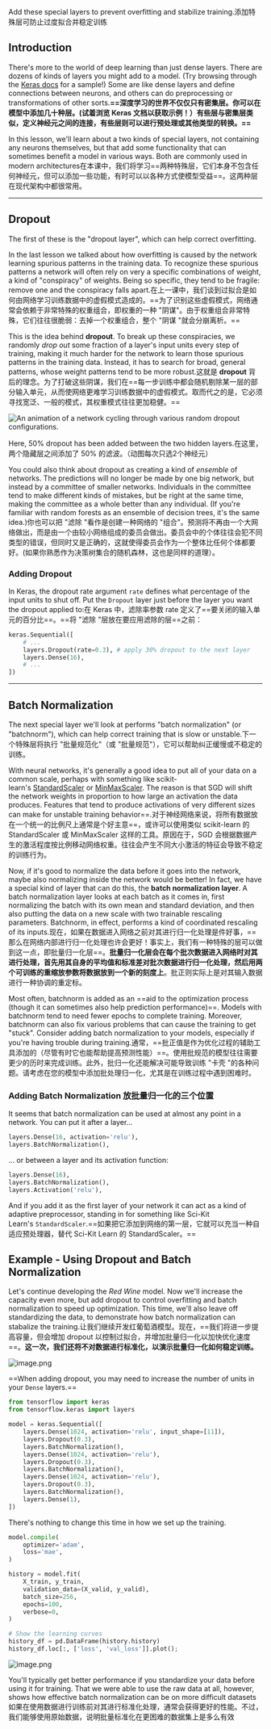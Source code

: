 
Add these special layers to prevent overfitting and stabilize training.添加特殊层可防止过度拟合并稳定训练

## Introduction

There's more to the world of deep learning than just dense layers. There are dozens of kinds of layers you might add to a model. (Try browsing through the [Keras docs](https://www.tensorflow.org/api_docs/python/tf/keras/layers/) for a sample!) Some are like dense layers and define connections between neurons, and others can do preprocessing or transformations of other sorts.**==深度学习的世界不仅仅只有密集层。你可以在模型中添加几十种层。(试着浏览 Keras 文档以获取示例！）有些层与密集层类似，定义神经元之间的连接，有些层则可以进行预处理或其他类型的转换。==**

In this lesson, we'll learn about a two kinds of special layers, not containing any neurons themselves, but that add some functionality that can sometimes benefit a model in various ways. Both are commonly used in modern architectures在本课中，我们将学习==两种特殊层，它们本身不包含任何神经元，但可以添加一些功能，有时可以以各种方式使模型受益==。这两种层在现代架构中都很常用。

---
## Dropout

The first of these is the "dropout layer", which can help correct overfitting.

In the last lesson we talked about how overfitting is caused by the network learning spurious patterns in the training data. To recognize these spurious patterns a network will often rely on very a specific combinations of weight, a kind of "conspiracy" of weights. Being so specific, they tend to be fragile: remove one and the conspiracy falls apart.在上一课中，我们谈到过拟合是如何由网络学习训练数据中的虚假模式造成的。==为了识别这些虚假模式，网络通常会依赖于非常特殊的权重组合，即权重的一种 "阴谋"。由于权重组合非常特殊，它们往往很脆弱：去掉一个权重组合，整个 "阴谋 "就会分崩离析。==

This is the idea behind **dropout**. To break up these conspiracies, we randomly _drop out_ some fraction of a layer's input units every step of training, making it much harder for the network to learn those spurious patterns in the training data. Instead, it has to search for broad, general patterns, whose weight patterns tend to be more robust.这就是 **dropout** 背后的理念。为了打破这些阴谋，我们在==每一步训练中都会随机剔除某一层的部分输入单元，从而使网络更难学习训练数据中的虚假模式。取而代之的是，它必须寻找宽泛、一般的模式，其权重模式往往更加稳健。==

![An animation of a network cycling through various random dropout configurations.](https://storage.googleapis.com/kaggle-media/learn/images/a86utxY.gif)

Here, 50% dropout has been added between the two hidden layers.在这里，两个隐藏层之间添加了 50% 的滤波。（动图每次只选2个神经元）

You could also think about dropout as creating a kind of _ensemble_ of networks. The predictions will no longer be made by one big network, but instead by a committee of smaller networks. Individuals in the committee tend to make different kinds of mistakes, but be right at the same time, making the committee as a whole better than any individual. (If you're familiar with random forests as an ensemble of decision trees, it's the same idea.)你也可以把 "滤除 "看作是创建一种网络的 "组合"。预测将不再由一个大网络做出，而是由一个由较小网络组成的委员会做出。委员会中的个体往往会犯不同类型的错误，但同时又是正确的，这就使得委员会作为一个整体比任何个体都要好。(如果你熟悉作为决策树集合的随机森林，这也是同样的道理）。

### Adding Dropout

In Keras, the dropout rate argument `rate` defines what percentage of the input units to shut off. Put the `Dropout` layer just before the layer you want the dropout applied to:在 Keras 中，滤除率参数 rate 定义了==要关闭的输入单元的百分比==。==将 "滤除 "层放在要应用滤除的层==之前：

``` python
keras.Sequential([
    # ...
    layers.Dropout(rate=0.3), # apply 30% dropout to the next layer
    layers.Dense(16),
    # ...
])
```

---
## Batch Normalization

The next special layer we'll look at performs "batch normalization" (or "batchnorm"), which can help correct training that is slow or unstable.下一个特殊层将执行 "批量规范化"（或 "批量规范"），它可以帮助纠正缓慢或不稳定的训练。

With neural networks, it's generally a good idea to put all of your data on a common scale, perhaps with something like scikit-learn's [StandardScaler](https://scikit-learn.org/stable/modules/generated/sklearn.preprocessing.StandardScaler.html) or [MinMaxScaler](https://scikit-learn.org/stable/modules/generated/sklearn.preprocessing.MinMaxScaler.html). The reason is that SGD will shift the network weights in proportion to how large an activation the data produces. Features that tend to produce activations of very different sizes can make for unstable training behavior==.对于神经网络来说，将所有数据放在一个统一的比例尺上通常是个好主意==，或许可以使用类似 scikit-learn 的 StandardScaler 或 MinMaxScaler 这样的工具。原因在于，SGD 会根据数据产生的激活程度按比例移动网络权重。往往会产生不同大小激活的特征会导致不稳定的训练行为。

Now, if it's good to normalize the data before it goes into the network, maybe also normalizing inside the network would be better! In fact, we have a special kind of layer that can do this, the **batch normalization layer**. A batch normalization layer looks at each batch as it comes in, first normalizing the batch with its own mean and standard deviation, and then also putting the data on a new scale with two trainable rescaling parameters. Batchnorm, in effect, performs a kind of coordinated rescaling of its inputs.现在，如果在数据进入网络之前对其进行归一化处理是件好事，==那么在网络内部进行归一化处理也许会更好！事实上，我们有一种特殊的层可以做到这一点，即批量归一化层==。**批量归一化层会在每个批次数据进入网络时对其进行处理，首先用其自身的平均值和标准差对批次数据进行归一化处理，然后用两个可训练的重缩放参数将数据放到一个新的刻度上**。批正则实际上是对其输入数据进行一种协调的重定标。

Most often, batchnorm is added as an ==aid to the optimization process (though it can sometimes also help prediction performance)==. Models with batchnorm tend to need fewer epochs to complete training. Moreover, batchnorm can also fix various problems that can cause the training to get "stuck". Consider adding batch normalization to your models, especially if you're having trouble during training.通常，==批正值是作为优化过程的辅助工具添加的（尽管有时它也能帮助提高预测性能）==。使用批规范的模型往往需要更少的历时来完成训练。此外，批归一化还能解决可能导致训练 "卡壳 "的各种问题。请考虑在您的模型中添加批处理归一化，尤其是在训练过程中遇到困难时。

### Adding Batch Normalization 放批量归一化的三个位置

It seems that batch normalization can be used at almost any point in a network. You can put it after a layer...

```python
layers.Dense(16, activation='relu'),
layers.BatchNormalization(),
```

... or between a layer and its activation function:

```python
layers.Dense(16),
layers.BatchNormalization(),
layers.Activation('relu'),
```

And if you add it as the first layer of your network it can act as a kind of adaptive preprocessor, standing in for something like Sci-Kit Learn's `StandardScaler`.==如果把它添加到网络的第一层，它就可以充当一种自适应预处理器，替代 Sci-Kit Learn 的 StandardScaler。==


## Example - Using Dropout and Batch Normalization

Let's continue developing the _Red Wine_ model. Now we'll increase the capacity even more, but add dropout to control overfitting and batch normalization to speed up optimization. This time, we'll also leave off standardizing the data, to demonstrate how batch normalization can stabalize the training.让我们继续开发红葡萄酒模型。现在，==我们将进一步提高容量，但会增加 dropout 以控制过拟合，并增加批量归一化以加快优化速度==。**这一次，我们还将不对数据进行标准化，以演示批量归一化如何稳定训练。**

![image.png](https://peiyihan-1324725457.cos.ap-beijing.myqcloud.com/Obsidian/202403141937423.png?imageSlim)

==When adding dropout, you may need to increase the number of units in your `Dense` layers.==

```python
from tensorflow import keras
from tensorflow.keras import layers

model = keras.Sequential([
    layers.Dense(1024, activation='relu', input_shape=[11]),
    layers.Dropout(0.3),
    layers.BatchNormalization(),
    layers.Dense(1024, activation='relu'),
    layers.Dropout(0.3),
    layers.BatchNormalization(),
    layers.Dense(1024, activation='relu'),
    layers.Dropout(0.3),
    layers.BatchNormalization(),
    layers.Dense(1),
])
```

There's nothing to change this time in how we set up the training.

```python
model.compile(
    optimizer='adam',
    loss='mae',
)

history = model.fit(
    X_train, y_train,
    validation_data=(X_valid, y_valid),
    batch_size=256,
    epochs=100,
    verbose=0,
)

# Show the learning curves
history_df = pd.DataFrame(history.history)
history_df.loc[:, ['loss', 'val_loss']].plot();
```

![image.png](https://peiyihan-1324725457.cos.ap-beijing.myqcloud.com/Obsidian/202403141940580.png?imageSlim)

You'll typically get better performance if you standardize your data before using it for training. That we were able to use the raw data at all, however, shows how effective batch normalization can be on more difficult datasets
如果在使用数据进行训练前对其进行标准化处理，通常会获得更好的性能。不过，我们能够使用原始数据，说明批量标准化在更困难的数据集上是多么有效